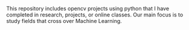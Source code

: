 
This repository includes opencv projects using python that I have completed in research, projects, or online classes. Our main focus is to study fields that cross over Machine Learning.
